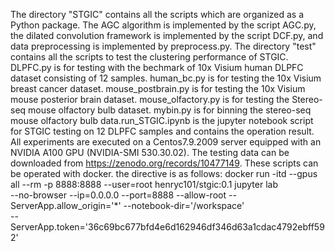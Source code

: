 The directory "STGIC" contains all the scripts which are organized as a Python package. The AGC algorithm is implemented by the script AGC.py, the dilated convolution framework is implemented by the script DCF.py, and data preprocessing is implemented by preprocess.py. The directory "test" contains all the scripts to test the clustering performance of STGIC. DLPFC.py is for testing with the bechmark of 10x Visium human DLPFC dataset consisting of 12 samples. human_bc.py is for testing the 10x Visium breast cancer dataset. mouse_postbrain.py is for testing the 10x Visium mouse posterior brain dataset. mouse_olfactory.py is for testing the Stereo-seq mouse olfactory bulb dataset. mybin.py is for binning the stereo-seq mouse olfactory bulb data.run_STGIC.ipynb is the jupyter notebook script for STGIC testing on 12 DLPFC samples and contains the operation result. All experiments are executed on a Centos7.9.2009 server equipped with an NVIDIA A100 GPU (NVIDIA-SMI 530.30.02). The testing data can be downloaded from https://zenodo.org/records/10477149. 
These scripts can be operated with docker. the directive is as follows:
docker run -itd --gpus all --rm -p 8888:8888 --user=root  henryc101/stgic:0.1 jupyter lab \
--no-browser --ip=0.0.0.0 --port=8888  --allow-root --ServerApp.allow_origin='*' --notebook-dir='/workspace' \
--ServerApp.token='36c69bc677bfd4e6d162946df346d63a1cdac4792ebff592'

